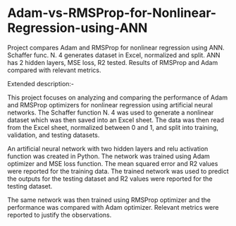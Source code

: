 # Adam-vs-RMSProp-for-Nonlinear-Regression-using-ANN
Project compares Adam and RMSProp for nonlinear regression using ANN. Schaffer func. N. 4 generates dataset in Excel, normalized and split. ANN has 2 hidden layers, MSE loss, R2 tested. Results of RMSProp and Adam compared with relevant metrics.

Extended description:-

This project focuses on analyzing and comparing the performance of Adam and RMSProp optimizers for nonlinear regression using artificial neural networks. The Schaffer function N. 4 was used to generate a nonlinear dataset which was then saved into an Excel sheet. The data was then read from the Excel sheet, normalized between 0 and 1, and split into training, validation, and testing datasets.

An artificial neural network with two hidden layers and relu activation function was created in Python. The network was trained using Adam optimizer and MSE loss function. The mean squared error and R2 values were reported for the training data. The trained network was used to predict the outputs for the testing dataset and R2 values were reported for the testing dataset.

The same network was then trained using RMSProp optimizer and the performance was compared with Adam optimizer. Relevant metrics were reported to justify the observations.
